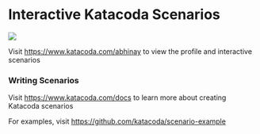 # Interactive Katacoda Scenarios

[![](http://shields.katacoda.com/katacoda/abhinay/count.svg)](https://www.katacoda.com/abhinay "Get your profile on Katacoda.com")

Visit https://www.katacoda.com/abhinay to view the profile and interactive scenarios

### Writing Scenarios
Visit https://www.katacoda.com/docs to learn more about creating Katacoda scenarios

For examples, visit https://github.com/katacoda/scenario-example
